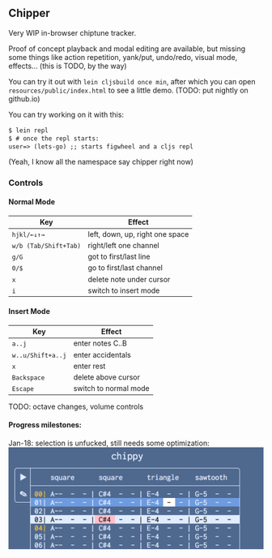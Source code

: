 ## Chipper
Very WIP in-browser chiptune tracker.

Proof of concept playback and modal editing are available,
but missing some things like action repetition, yank/put,
undo/redo, visual mode, effects... (this is TODO, by the way)

You can try it out with `lein cljsbuild once min`, after which
you can open `resources/public/index.html` to see a little demo.
(TODO: put nightly on github.io)

You can try working on it with this:
```
$ lein repl
$ # once the repl starts:
user=> (lets-go) ;; starts figwheel and a cljs repl
```

(Yeah, I know all the namespace say chipper right now)

### Controls
#### Normal Mode
| Key                  | Effect                          |
|----------------------|---------------------------------|
| `hjkl/←↓↑→`          | left, down, up, right one space |
| `w/b (Tab/Shift+Tab)`| right/left one channel          |
| `g/G`                | got to first/last line          |
| `0/$`                | go to first/last channel        |
| `x`                  | delete note under cursor        |
| `i`                  | switch to insert mode           |

#### Insert Mode
| Key                  | Effect                          |
|----------------------|---------------------------------|
| `a..j`               | enter notes C..B                |
| `w..u/Shift+a..j`    | enter accidentals               |
| `x`                  | enter rest                      |
| `Backspace`          | delete above cursor             |
| `Escape`             | switch to normal mode           |

TODO: octave changes, volume controls

#### Progress milestones:

Jan-18: selection is unfucked, still needs some optimization:
![selection is unfucked](milestones/jan-18.png)
